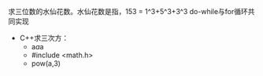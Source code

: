 求三位数的水仙花数。水仙花数是指，153 = 1^3+5^3+3^3
do-while与for循环共同实现
- C++求三次方：
    - a*a*a
    - #include <math.h>
    - pow(a,3)